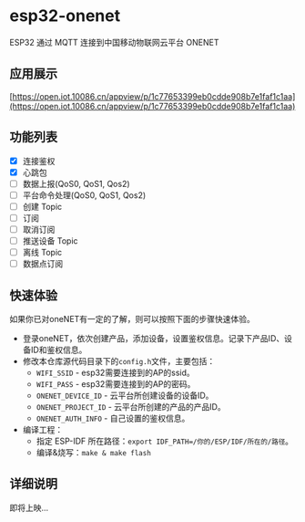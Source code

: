 # esp32-onenet
ESP32 通过 MQTT 连接到中国移动物联网云平台 ONENET

## 应用展示

[https://open.iot.10086.cn/appview/p/1c77653399eb0cdde908b7e1faf1c1aa](https://open.iot.10086.cn/appview/p/1c77653399eb0cdde908b7e1faf1c1aa)

## 功能列表

- [x] 连接鉴权
- [x] 心跳包
- [ ] 数据上报(QoS0, QoS1, Qos2)
- [ ] 平台命令处理(QoS0, QoS1, Qos2)
- [ ] 创建 Topic
- [ ] 订阅
- [ ] 取消订阅
- [ ] 推送设备 Topic
- [ ] 离线 Topic
- [ ] 数据点订阅

## 快速体验

如果你已对oneNET有一定的了解，则可以按照下面的步骤快速体验。

- 登录oneNET，依次创建产品，添加设备，设置鉴权信息。记录下产品ID、设备ID和鉴权信息。
- 修改本仓库源代码目录下的`config.h`文件，主要包括：
  - `WIFI_SSID` - esp32需要连接到的AP的ssid。
  - `WIFI_PASS` - esp32需要连接到的AP的密码。
  - `ONENET_DEVICE_ID` - 云平台所创建设备的设备ID。
  - `ONENET_PROJECT_ID` - 云平台所创建的产品的产品ID。
  - `ONENET_AUTH_INFO` - 自己设置的鉴权信息。
- 编译工程：
  - 指定 ESP-IDF 所在路径：`export IDF_PATH=/你的/ESP/IDF/所在的/路径`。
  - 编译&烧写：`make & make flash`

## 详细说明

即将上映...
